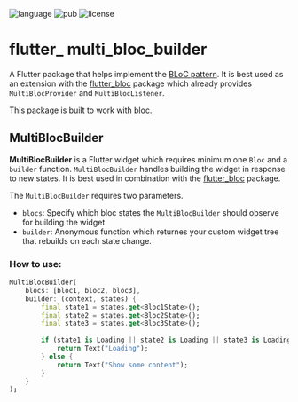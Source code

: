 ![language](https://img.shields.io/badge/language-Dart-blue) ![pub](https://img.shields.io/badge/pub-0.0.2-blue) ![license](https://img.shields.io/badge/license-MIT-blueviolet)

# flutter_ multi_bloc_builder

A Flutter package that helps implement the [BLoC pattern](https://www.didierboelens.com/2018/08/reactive-programming---streams---bloc).
It is best used as an extension with the [flutter_bloc](https://pub.dev/packages/flutter_bloc) package which already provides `MultiBlocProvider` and `MultiBlocListener`.

This package is built to work with [bloc](https://pub.dev/packages/bloc).

## MultiBlocBuilder

__MultiBlocBuilder__ is a Flutter widget which requires minimum one `Bloc` and a `builder` function. 
`MultiBlocBuilder` handles building the widget in response to new states.
It is best used in combination with the [flutter_bloc](https://pub.dev/packages/flutter_bloc) package.

The `MultiBlocBuilder` requires two parameters. 
* `blocs`: Specify which bloc states the `MultiBlocBuilder` should observe for building the widget
* `builder`: Anonymous function which returnes your custom widget tree that rebuilds on each state change.

### How to use:
```dart
MultiBlocBuilder(
    blocs: [bloc1, bloc2, bloc3],
    builder: (context, states) {
        final state1 = states.get<Bloc1State>();
        final state2 = states.get<Bloc2State>();
        final state3 = states.get<Bloc3State>();
        
        if (state1 is Loading || state2 is Loading || state3 is Loading) {
            return Text("Loading");
        } else {
            return Text("Show some content");
        }
    }
);
```